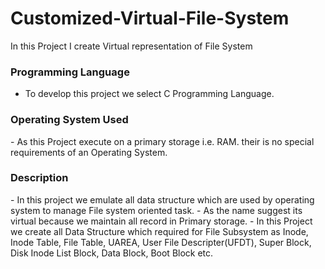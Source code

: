# Customized-Virtual-File-System
In this Project I create Virtual representation  of File System 

<h3 align="left">Programming Language</h3>

- To develop this project we select C Programming Language.
<h3 align="left">Operating System Used</h3> 
- As this Project execute on a primary storage i.e. RAM. their is no special requirements of an Operating System.
<h3 align="left">Description</h3> 
- In this project we emulate all data structure which are used by operating system to manage File system oriented task.
- As the name suggest its virtual because we maintain all record in Primary storage.
- In this Project we create all Data Structure which required for File Subsystem as Inode, Inode Table, File Table, UAREA, User File Descripter(UFDT), Super Block, Disk Inode List Block, Data Block, Boot Block etc.  


